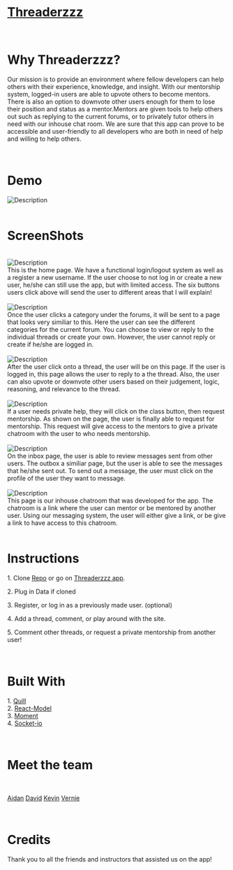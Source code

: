 <div>
    <h1><a href= "https://threaderzzz.herokuapp.com/">Threaderzzz</a></h1>
        <br>
        <h1>Why Threaderzzz?</h1>
            <p>Our mission is to provide an environment where fellow developers can help others with their experience, knowledge, and insight. With our mentorship system, logged-in users are able to upvote others to become mentors. There is also an option to downvote other users enough for them to lose their position and status as a mentor.Mentors are given tools to help others out such as replying to the current forums, or to privately tutor others in need with our inhouse chat room. We are sure that this app can prove to be accessible and user-friendly to all developers who are both in need of help and willing to help others.</p>
            <br>
        <h1>Demo</h1>
            <div>
                <img alt="Description" src="https://user-images.githubusercontent.com/18372977/48031617-ab517e00-e109-11e8-9b1e-306275bff217.gif">
            </div>
                <br>
        <h1>ScreenShots</h1>
                <br>
            <div>
                <img alt="Description" src="https://user-images.githubusercontent.com/18372977/48026691-a38add00-e0fb-11e8-8386-80e40c3c5427.png">
                <br>
            This is the home page. We have a functional login/logout system as well as a register a new username. If the user choose to not log in or create a new user, he/she can still use the app, but with limited access. The six buttons users click above will send the user to different areas that I will explain!
            </div>
                <br>
            <div>
                <img alt="Description" src="https://user-images.githubusercontent.com/18372977/48027230-16488800-e0fd-11e8-934d-d737e294cb3f.png">
                <br>
            Once the user clicks a category under the forums, it will be sent to a page that looks very similiar to this. Here the user can see the different categories for the current forum. You can choose to view or reply to the individual threads or create your own. However, the user cannot reply or create if he/she are logged in.
            </div>
                <br>
            <div>
                <img alt="Description" src="https://user-images.githubusercontent.com/18372977/48027362-73443e00-e0fd-11e8-801a-35a79591fc85.png">
                <br>
            After the user click onto a thread, the user will be on this page. If the user is logged in, this page allows the user to reply to a the thread. Also, the user can also upvote or downvote other users based on their judgement, logic, reasoning, and relevance to the thread.
            </div>
                <br>
            <div>
                <img alt="Description" src="https://user-images.githubusercontent.com/18372977/48027909-f1edab00-e0fe-11e8-888b-c7ad83a3d8a9.png">
                <br>
            If a user needs private help, they will click on the class button, then request mentorship. As shown on the page, the user is finally able to request for mentorship. This request will give access to the mentors to give a private chatroom with the user to who needs mentorship.
            </div>
                <br>
            <div>
            <img alt="Description" src="https://user-images.githubusercontent.com/18372977/48028963-ddf77880-e101-11e8-9d2c-ba42b9474df0.png">
                <br>
            On the inbox page, the user is able to review messages sent from other users. The outbox a similiar page, but the user is able to see the messages that he/she sent out. To send out a message, the user must click on the profile of the user they want to message.
            </div>
                <br>
            <div>
            <img alt="Description" src="https://user-images.githubusercontent.com/18372977/48028958-d6d06a80-e101-11e8-8222-1ca0cfe99772.png">
                <br>
            This page is our inhouse chatroom that was developed for the app. The chatroom is a link where the user can mentor or be mentored by another user. Using our messaging system, the user will either give a link, or be give a link to have access to this chatroom.
            </div>
                <br>
            </div>
        <h1>Instructions</h1>
            <p>1. Clone  <a href="https://github.com/vedelacruz/project3">Repo</a> or go on <a href= "https://threaderzzz.herokuapp.com/">Threaderzzz app</a>.</p>
            <p>2. Plug in Data if cloned</p>
            <p>3. Register, or log in as a previously made user. (optional)</p>
            <p>4. Add a thread, comment, or play around with the site.</p>
            <p>5. Comment other threads, or request a private mentorship from another user!</p>
            <br>
        <h1>Built With</h1>
            <p>
            1. <a href="https://github.com/quilljs/quill">Quill</a>
            <br>
            2. <a href="https://www.npmjs.com/package/react-modal">React-Model</a>
            <br>
            3. <a href="https://www.npmjs.com/package/moment>">Moment</a>
            <br>
            4. <a href="https://www.npmjs.com/package/socket.io">Socket-io</a>
            </p>
            <br>
        <h1>Meet the team</h1>
        <br>
            <p>
            <a href="https://github.com/ironaidan">Aidan</a>
            <a href="https://github.com/davidmhuh">David</a>
            <a href="https://github.com/kyblockstacking">Kevin</a>
            <a href="https://github.com/vedelacruz">Vernie</a>
            </p>
        <br>
        <h1>Credits</h1>
            Thank you to all the friends and instructors that assisted us on the app!
</div>
